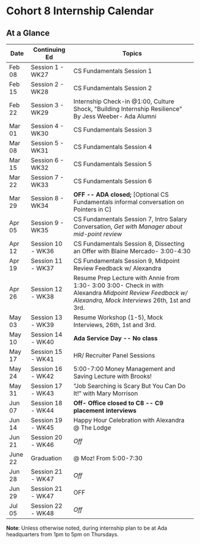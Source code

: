 # Cohort 8 Internship Calendar

## At a Glance

Date    | Continuing Ed         | Topics
--------|----------------|-----------------------------
Feb 08  | Session 1 - WK27 | CS Fundamentals Session 1
Feb 15  | Session 2 - WK28 | CS Fundamentals Session 2
Feb 22  | Session 3 - WK29 | Internship Check-in @1:00, Culture Shock, "Building Internship Resilience" By Jess Weeber- Ada Alumni
Mar 01  | Session 4 - WK30 | CS Fundamentals Session 3
Mar 08  | Session 5 - WK31 | CS Fundamentals Session 4
Mar 15  | Session 6 - WK32 | CS Fundamentals Session 5
Mar 22  | Session 7 - WK33 | CS Fundamentals Session 6
Mar 29  | Session 8 - WK34 | **OFF -- ADA closed;** [Optional CS Fundamentals informal conversation on Pointers in C]
Apr 05  | Session 9 - WK35 | CS Fundamentals Session 7, Intro Salary Conversation, *Get with Manager about mid-point review*
Apr 12  | Session 10 - WK36 | CS Fundamentals Session 8, Dissecting an Offer with Blaine Mercado- 3:00-4:30
Apr 19  | Session 11 - WK37 | CS Fundamentals Session 9, Midpoint Review Feedback w/ Alexandra
Apr 26  | Session 12 - WK38 | Resume Prep Lecture with Annie from 1:30- 3:00   3:00- Check in with Alexandra *Midpoint Review Feedback w/ Alexandra, Mock Interviews* 26th, 1st and 3rd.
May 03  | Session 13 - WK39 | Resume Workshop (1-5),  Mock Interviews, 26th, 1st and 3rd.
May 10  | Session 14 - WK40 | **Ada Service Day -- No class**
May 17  | Session 15 - WK41 |HR/ Recruiter Panel Sessions
May 24  | Session 16 - WK42 | 5:00-7:00 Money Management and Saving Lecture with Brooks! 
May 31  | Session 17 - WK43 |"Job Searching is Scary But You Can Do It!" with Mary Morrison 
Jun 07  | Session 18 - WK44 | **Off- Office closed to C8 -- C9 placement interviews**
Jun 14  | Session 19 - WK45 | Happy Hour Celebration with Alexandra @ The Lodge 
Jun 21| Session 20 - WK46 | *Off*
June 22 |  Graduation| @ Moz! From 5:00-7:30
Jun 28  | Session 21 - WK47 | *Off*
Jun 29  | Session 21 - WK47 | OFF
Jul 05  | Session 22 - WK48 | *Off*

**Note**: Unless otherwise noted, during internship plan to be at Ada headquarters from 1pm to 5pm on Thursdays.
